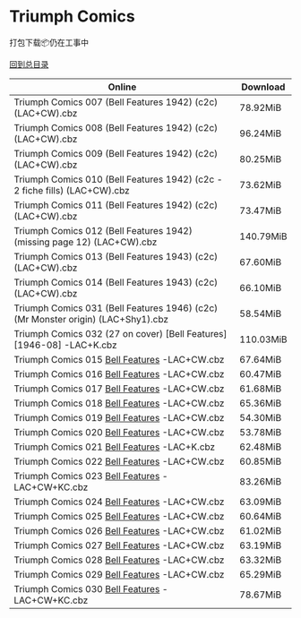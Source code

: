 # Triumph Comics

打包下载📦仍在工事中

[回到总目录](/Catalogs.md)







Online | Download
--- | ---
Triumph Comics 007 (Bell Features 1942) (c2c) (LAC+CW).cbz | 78.92MiB
Triumph Comics 008 (Bell Features 1942) (c2c) (LAC+CW).cbz | 96.24MiB
Triumph Comics 009 (Bell Features 1942) (c2c) (LAC+CW).cbz | 80.25MiB
Triumph Comics 010 (Bell Features 1942) (c2c - 2 fiche fills) (LAC+CW).cbz | 73.62MiB
Triumph Comics 011 (Bell Features 1942) (c2c) (LAC+CW).cbz | 73.47MiB
Triumph Comics 012 (Bell Features 1942) (missing page 12) (LAC+CW).cbz | 140.79MiB
Triumph Comics 013 (Bell Features 1943) (c2c) (LAC+CW).cbz | 67.60MiB
Triumph Comics 014 (Bell Features 1943) (c2c) (LAC+CW).cbz | 66.10MiB
Triumph Comics 031 (Bell Features 1946) (c2c) (Mr Monster origin) (LAC+Shy1).cbz | 58.54MiB
Triumph Comics 032 (27 on cover) [Bell Features][1946-08] -LAC+K.cbz | 110.03MiB
Triumph Comics 015 [Bell Features](1943-07) -LAC+CW.cbz | 67.64MiB
Triumph Comics 016 [Bell Features](1943-09) -LAC+CW.cbz | 60.47MiB
Triumph Comics 017 [Bell Features](1943-11) -LAC+CW.cbz | 61.68MiB
Triumph Comics 018 [Bell Features](1944-01) -LAC+CW.cbz | 65.36MiB
Triumph Comics 019 [Bell Features](1944-03) -LAC+CW.cbz | 54.30MiB
Triumph Comics 020 [Bell Features](1944-06) -LAC+CW.cbz | 53.78MiB
Triumph Comics 021 [Bell Features](1944-09) -LAC+K.cbz | 62.48MiB
Triumph Comics 022 [Bell Features](1944-10) -LAC+CW.cbz | 60.85MiB
Triumph Comics 023 [Bell Features](1944-12) -LAC+CW+KC.cbz | 83.26MiB
Triumph Comics 024 [Bell Features](1945-02) -LAC+CW.cbz | 63.09MiB
Triumph Comics 025 [Bell Features](1945-04) -LAC+CW.cbz | 60.64MiB
Triumph Comics 026 [Bell Features](1945-06) -LAC+CW.cbz | 61.02MiB
Triumph Comics 027 [Bell Features](1945-08) -LAC+CW.cbz | 63.19MiB
Triumph Comics 028 [Bell Features](1945-11) -LAC+CW.cbz | 63.32MiB
Triumph Comics 029 [Bell Features](1946-02) -LAC+CW.cbz | 65.29MiB
Triumph Comics 030 [Bell Features](1946-04) -LAC+CW+KC.cbz | 78.67MiB
